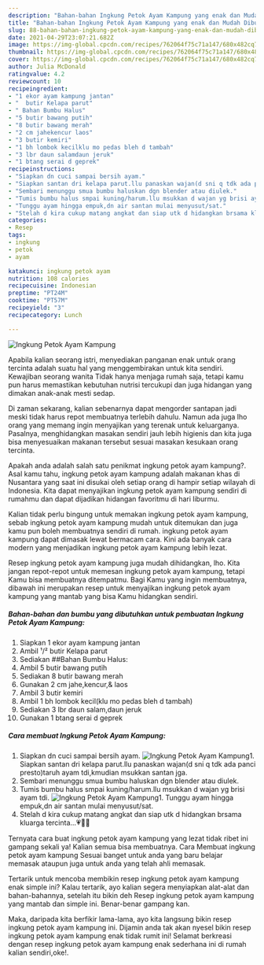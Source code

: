```yaml
---
description: "Bahan-bahan Ingkung Petok Ayam Kampung yang enak dan Mudah Dibuat"
title: "Bahan-bahan Ingkung Petok Ayam Kampung yang enak dan Mudah Dibuat"
slug: 88-bahan-bahan-ingkung-petok-ayam-kampung-yang-enak-dan-mudah-dibuat
date: 2021-04-29T23:07:21.682Z
image: https://img-global.cpcdn.com/recipes/762064f75c71a147/680x482cq70/ingkung-petok-ayam-kampung-foto-resep-utama.jpg
thumbnail: https://img-global.cpcdn.com/recipes/762064f75c71a147/680x482cq70/ingkung-petok-ayam-kampung-foto-resep-utama.jpg
cover: https://img-global.cpcdn.com/recipes/762064f75c71a147/680x482cq70/ingkung-petok-ayam-kampung-foto-resep-utama.jpg
author: Julia McDonald
ratingvalue: 4.2
reviewcount: 10
recipeingredient:
- "1 ekor ayam kampung jantan"
- "  butir Kelapa parut"
- " Bahan Bumbu Halus"
- "5 butir bawang putih"
- "8 butir bawang merah"
- "2 cm jahekencur laos"
- "3 butir kemiri"
- "1 bh lombok kecilklu mo pedas bleh d tambah"
- "3 lbr daun salamdaun jeruk"
- "1 btang serai d geprek"
recipeinstructions:
- "Siapkan dn cuci sampai bersih ayam."
- "Siapkan santan dri kelapa parut.llu panaskan wajan(d sni q tdk ada panci presto)taruh ayam tdi,kmudian msukkan santan jga."
- "Sembari menunggu smua bumbu haluskan dgn blender atau diulek."
- "Tumis bumbu halus smpai kuning/harum.llu msukkan d wajan yg brisi ayam tdi."
- "Tunggu ayam hingga empuk,dn air santan mulai menyusut/sat."
- "Stelah d kira cukup matang angkat dan siap utk d hidangkan brsama kluarga tercinta...💗🥰🥰"
categories:
- Resep
tags:
- ingkung
- petok
- ayam

katakunci: ingkung petok ayam 
nutrition: 108 calories
recipecuisine: Indonesian
preptime: "PT24M"
cooktime: "PT57M"
recipeyield: "3"
recipecategory: Lunch

---
```



![Ingkung Petok Ayam Kampung](https://img-global.cpcdn.com/recipes/762064f75c71a147/680x482cq70/ingkung-petok-ayam-kampung-foto-resep-utama.jpg)

Apabila kalian seorang istri, menyediakan panganan enak untuk orang tercinta adalah suatu hal yang menggembirakan untuk kita sendiri. Kewajiban seorang  wanita Tidak hanya menjaga rumah saja, tetapi kamu pun harus memastikan kebutuhan nutrisi tercukupi dan juga hidangan yang dimakan anak-anak mesti sedap.

Di zaman  sekarang, kalian sebenarnya dapat mengorder santapan jadi meski tidak harus repot membuatnya terlebih dahulu. Namun ada juga lho orang yang memang ingin menyajikan yang terenak untuk keluarganya. Pasalnya, menghidangkan masakan sendiri jauh lebih higienis dan kita juga bisa menyesuaikan makanan tersebut sesuai masakan kesukaan orang tercinta. 



Apakah anda adalah salah satu penikmat ingkung petok ayam kampung?. Asal kamu tahu, ingkung petok ayam kampung adalah makanan khas di Nusantara yang saat ini disukai oleh setiap orang di hampir setiap wilayah di Indonesia. Kita dapat menyajikan ingkung petok ayam kampung sendiri di rumahmu dan dapat dijadikan hidangan favoritmu di hari liburmu.

Kalian tidak perlu bingung untuk memakan ingkung petok ayam kampung, sebab ingkung petok ayam kampung mudah untuk ditemukan dan juga kamu pun boleh membuatnya sendiri di rumah. ingkung petok ayam kampung dapat dimasak lewat bermacam cara. Kini ada banyak cara modern yang menjadikan ingkung petok ayam kampung lebih lezat.

Resep ingkung petok ayam kampung juga mudah dihidangkan, lho. Kita jangan repot-repot untuk memesan ingkung petok ayam kampung, tetapi Kamu bisa membuatnya ditempatmu. Bagi Kamu yang ingin membuatnya, dibawah ini merupakan resep untuk menyajikan ingkung petok ayam kampung yang mantab yang bisa Kamu hidangkan sendiri.

<!--inarticleads1-->

##### Bahan-bahan dan bumbu yang dibutuhkan untuk pembuatan Ingkung Petok Ayam Kampung:

1. Siapkan 1 ekor ayam kampung jantan
1. Ambil  ¹/² butir Kelapa parut
1. Sediakan  ##Bahan Bumbu Halus:
1. Ambil 5 butir bawang putih
1. Sediakan 8 butir bawang merah
1. Gunakan 2 cm jahe,kencur,&amp; laos
1. Ambil 3 butir kemiri
1. Ambil 1 bh lombok kecil(klu mo pedas bleh d tambah)
1. Sediakan 3 lbr daun salam,daun jeruk
1. Gunakan 1 btang serai d geprek




<!--inarticleads2-->

##### Cara membuat Ingkung Petok Ayam Kampung:

1. Siapkan dn cuci sampai bersih ayam.
<img src="https://img-global.cpcdn.com/steps/e4dceebddc243bb9/160x128cq70/ingkung-petok-ayam-kampung-langkah-memasak-1-foto.jpg" alt="Ingkung Petok Ayam Kampung">1. Siapkan santan dri kelapa parut.llu panaskan wajan(d sni q tdk ada panci presto)taruh ayam tdi,kmudian msukkan santan jga.
1. Sembari menunggu smua bumbu haluskan dgn blender atau diulek.
1. Tumis bumbu halus smpai kuning/harum.llu msukkan d wajan yg brisi ayam tdi.
<img src="//assets-global.cpcdn.com/assets/icons/button_play-2c75c40dde080a61004c1f40b05d8f140eaff45d7e9e6481dc71c63d2e7c4909.png" alt="Ingkung Petok Ayam Kampung">1. Tunggu ayam hingga empuk,dn air santan mulai menyusut/sat.
1. Stelah d kira cukup matang angkat dan siap utk d hidangkan brsama kluarga tercinta...💗🥰🥰




Ternyata cara buat ingkung petok ayam kampung yang lezat tidak ribet ini gampang sekali ya! Kalian semua bisa membuatnya. Cara Membuat ingkung petok ayam kampung Sesuai banget untuk anda yang baru belajar memasak ataupun juga untuk anda yang telah ahli memasak.

Tertarik untuk mencoba membikin resep ingkung petok ayam kampung enak simple ini? Kalau tertarik, ayo kalian segera menyiapkan alat-alat dan bahan-bahannya, setelah itu bikin deh Resep ingkung petok ayam kampung yang mantab dan simple ini. Benar-benar gampang kan. 

Maka, daripada kita berfikir lama-lama, ayo kita langsung bikin resep ingkung petok ayam kampung ini. Dijamin anda tak akan nyesel bikin resep ingkung petok ayam kampung enak tidak rumit ini! Selamat berkreasi dengan resep ingkung petok ayam kampung enak sederhana ini di rumah kalian sendiri,oke!.

